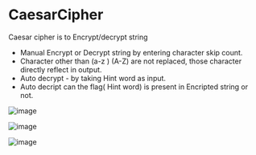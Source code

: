 # CaesarCipher
Caesar cipher is to Encrypt/decrypt string 
* Manual  Encrypt or Decrypt string by entering character skip count.
* Character other than (a-z ) (A-Z) are not replaced, those character directly reflect in output.
* Auto decrypt - by taking Hint word as input.
* Auto decript can the flag( Hint word) is present in Encripted string or not.

![image](https://user-images.githubusercontent.com/72183261/132845962-1eb83f73-1195-4c15-aaf1-7f8f6fd20cda.png)

![image](https://user-images.githubusercontent.com/72183261/132845996-6e45593e-afb1-475d-a1e4-66cfb3c21b23.png)

![image](https://user-images.githubusercontent.com/72183261/132846028-ad1e5222-d44e-4599-b4b4-2da3afd37930.png)


